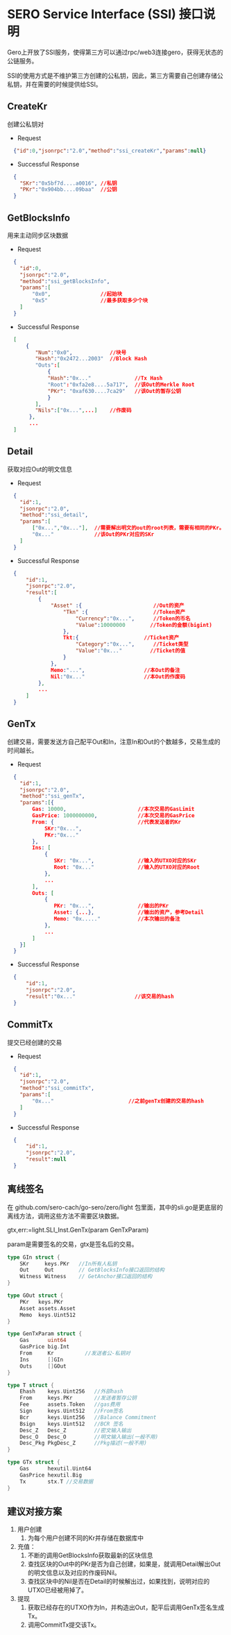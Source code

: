 # SERO Service Interface (SSI) 接口说明



Gero上开放了SSI服务，使得第三方可以通过rpc/web3连接gero，获得无状态的公链服务。

SSI的使用方式是不维护第三方创建的公私钥，因此，第三方需要自己创建存储公私钥，并在需要的时候提供给SSI。



## CreateKr

创建公私钥对

* Request

```json
  {"id":0,"jsonrpc":"2.0","method":"ssi_createKr","params":null}
```


* Successful Response

```json
  {
    "SKr":"0x5bf7d....a0016", //私钥
    "PKr":"0x904bb....09baa"  //公钥
  }
```





## GetBlocksInfo

用来主动同步区块数据

* Request

```json
  {
    "id":0,
    "jsonrpc":"2.0",
    "method":"ssi_getBlocksInfo",
    "params":[
        "0x0",                //起始块
        "0x5"                 //最多获取多少个块
    ]
  }
```


* Successful Response

```json
  [
      {
         "Num":"0x0",            //块号
         "Hash":"0x2472...2003"  //Block Hash
         "Outs":[
             {
             "Hash":"0x..."              //Tx Hash
             "Root":"0xfa2e8....5a717",  //该Out的Merkle Root
             "PKr": "0xaf630....7ca29"   //该Out的暂存公钥
             }
         ],
         "Nils":["0x...",...]    //作废码
       },
       ...
  ]
```



## Detail

获取对应Out的明文信息

* Request

```json
  {
    "id":1,
    "jsonrpc":"2.0",
    "method":"ssi_detail",
    "params":[
        ["0x...","0x..."],  //需要解出明文的out的root列表，需要有相同的PKr。
        "0x..."             //该Out的PKr对应的SKr
    ]
  }
```


* Successful Response

```json
  {
      "id":1,
      "jsonrpc":"2.0",
      "result":[
          {
              "Asset" :{                       //Out的资产
                  "Tkn" :{                     //Token资产
                      "Currency":"0x...",      //Token的币名
                      "Value":10000000        //Token的金额(bigint)
                  },
                  Tkt:{                     //Ticket资产
                      "Category":"0x...",      //Ticket类型
                      "Value":"0x..."         //Ticket的值
                  }
              },
              Memo:"...",                   //本Out的备注
              Nil:"0x..."                   //本Out的作废码
          },
          ...
      ]
  }
```



## GenTx

创建交易，需要发送方自己配平Out和In，注意In和Out的个数越多，交易生成的时间越长。

* Request

```json
  {
    "id":1,
    "jsonrpc":"2.0",
    "method":"ssi_genTx",
    "params":[{
        Gas: 10000,                       //本次交易的GasLimit
        GasPrice: 1000000000,             //本次交易的GasPrice
        From: {                           //代表发送者的Kr
            SKr:"0x...",
            PKr:"0x..."
        },                    
        Ins: [
            {
               SKr: "0x...",              //输入的UTXO对应的SKr
               Root: "0x..."              //输入的UTXO对应的Root
            },
            ...
        ],
        Outs: [
            {
               PKr: "0x...",              //输出的PKr
               Asset: {...},              //输出的资产，参考Detail
               Memo: "0x....."            //本次输出的备注
            },
            ...
        ]
    }]
  }
```


* Successful Response

```json
  {
      "id":1,
      "jsonrpc":"2.0",
      "result":"0x..."                   //该交易的hash
  }
```





## CommitTx

提交已经创建的交易

* Request

```json
  {
    "id":1,
    "jsonrpc":"2.0",
    "method":"ssi_commitTx",
    "params":[
        "0x..."                        //之前genTx创建的交易的hash
    ]
  }
```


* Successful Response

```json
  {
      "id":1,
      "jsonrpc":"2.0",
      "result":null
  }
```


## 离线签名
在  github.com/sero-cach/go-sero/zero/light 包里面，其中的sli.go是更底层的离线方法，调用这些方法不需要区块数据。

gtx,err:=light.SLI_Inst.GenTx(param GenTxParam)

param是需要签名的交易，gtx是签名后的交易。

```go
type GIn struct {
	SKr     keys.PKr   //In所有人私钥
	Out     Out        // GetBlocksInfo接口返回的结构
	Witness Witness    // GetAnchor接口返回的结构
}

type GOut struct {
	PKr   keys.PKr
	Asset assets.Asset
	Memo  keys.Uint512
}

type GenTxParam struct {
	Gas      uint64
	GasPrice big.Int
	From     Kr          //发送者公-私钥对
	Ins      []GIn
	Outs     []GOut
}

type T struct {
	Ehash    keys.Uint256   //外部hash
	From     keys.PKr       //发送者暂存公钥
	Fee      assets.Token   //gas费用
	Sign     keys.Uint512   //From签名
	Bcr      keys.Uint256   //Balance Commitment
	Bsign    keys.Uint512   //BCR 签名
	Desc_Z   Desc_Z         //密文输入输出
	Desc_O   Desc_O         //明文输入输出(一般不用)
	Desc_Pkg PkgDesc_Z      //Pkg描述(一般不用)
}

type GTx struct {
	Gas      hexutil.Uint64
	GasPrice hexutil.Big
	Tx       stx.T //交易数据
}
```

## 建议对接方案

1. 用户创建
   1. 为每个用户创建不同的Kr并存储在数据库中 
2. 充值：
   1. 不断的调用GetBlocksInfo获取最新的区块信息 
   2. 查找区块的Out中的PKr是否为自己创建，如果是，就调用Detail解出Out的明文信息以及对应的作废码Nil。
   3. 查找区块中的Nil是否在Detail的时候解出过，如果找到，说明对应的UTXO已经被用掉了。
3. 提现
   1. 获取已经存在的UTXO作为In，并构造出Out，配平后调用GenTx签名生成Tx。
   2. 调用CommitTx提交该Tx。